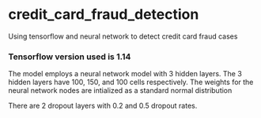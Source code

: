 # credit_card_fraud_detection
Using tensorflow and neural network to detect credit card fraud cases

### Tensorflow version used is 1.14
The model employs a neural network model with 3 hidden layers. The 3 hidden layers have 100, 150, and 100 cells respectively.
The weights for the neural network nodes are intialized as a standard normal distribution

There are 2 dropout layers with 0.2 and 0.5 dropout rates.
